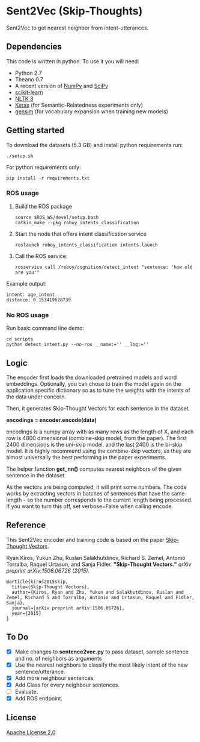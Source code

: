 # Sent2Vec (Skip-Thoughts)

Sent2Vec to get nearest neighbor from intent-utterances.
 
## Dependencies

This code is written in python. To use it you will need:

* Python 2.7
* Theano 0.7
* A recent version of [NumPy](http://www.numpy.org/) and [SciPy](http://www.scipy.org/)
* [scikit-learn](http://scikit-learn.org/stable/index.html)
* [NLTK 3](http://www.nltk.org/)
* [Keras](https://github.com/fchollet/keras) (for Semantic-Relatedness experiments only)
* [gensim](https://radimrehurek.com/gensim/) (for vocabulary expansion when training new models)

## Getting started
To download the datasets (5.3 GB) and install python requirements run:
```
./setup.sh
```
For python requirements only:
```
pip install -r requirements.txt
```

### ROS usage
1. Build the ROS package
	```
	source $ROS_WS/devel/setup.bash
	catkin_make --pkg roboy_intents_classification
	```
2. Start the node that offers intent classification service
	```
	roslaunch roboy_intents_classification intents.launch
	```
3. Call the ROS service:
	```
	rosservice call /roboy/cognition/detect_intent "sentence: 'how old are you'"
	```
Example output:
```
intent: age_intent
distance: 0.153419628739
```

### No ROS usage
Run basic command line demo:
```
cd scripts
python detect_intent.py --no-ros __name:='' __log:='' 
```

## Logic

The encoder first loads the downloaded pretrained models and word embeddings. Optionally, you can chose to train the model again on the application specific dictionary so as to tune the weights with the intents of the data under concern.

Then, it generates Skip-Thought Vectors for each sentence in the dataset.
	
**encodings = encoder.encode(data)**
	
encodings is a numpy array with as many rows as the length of X, and each row is 4800 dimensional (combine-skip model, from the paper). The first 2400 dimensions is the uni-skip model, and the last 2400 is the bi-skip model. It is highly recommend using the combine-skip vectors, as they are almost universally the best performing in the paper experiments.

The helper function **get_nn()** computes nearest neighbors of the given sentence in the dataset.

As the vectors are being computed, it will print some numbers. The code works by extracting vectors in batches of sentences that have the same length - so the number corresponds to the current length being processed. If you want to turn this off, set verbose=False when calling encode.


## Reference

This Sent2Vec encoder and training code is based on the paper [Skip-Thought Vectors](http://arxiv.org/abs/1506.06726).

Ryan Kiros, Yukun Zhu, Ruslan Salakhutdinov, Richard S. Zemel, Antonio Torralba, Raquel Urtasun, and Sanja Fidler. **"Skip-Thought Vectors."** *arXiv preprint arXiv:1506.06726 (2015).*

    @article{kiros2015skip,
      title={Skip-Thought Vectors},
      author={Kiros, Ryan and Zhu, Yukun and Salakhutdinov, Ruslan and Zemel, Richard S and Torralba, Antonio and Urtasun, Raquel and Fidler, Sanja},
      journal={arXiv preprint arXiv:1506.06726},
      year={2015}
    }

## To Do

- [X] Make changes to **sentence2vec.py** to pass dataset, sample sentence and no. of neighbors as arguments
- [X] Use the nearest neighbors to classify the most likely intent of the new sentence/utterance.
- [X] Add more neighbour sentences.
- [X] Add Class for every neighbour sentences.
- [ ] Evaluate.
- [X] Add ROS endpoint.

## License

[Apache License 2.0](http://www.apache.org/licenses/LICENSE-2.0)
